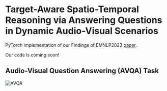 # Target-Aware Spatio-Temporal Reasoning via Answering Questions in Dynamic Audio-Visual Scenarios
PyTorch implementation of our Findings of EMNLP2023 [paper](https://arxiv.org/abs/2305.12397).

Our code is coming soon!
## Audio-Visual Question Answering (AVQA) Task
![AVQA](https://github.com/Bravo5542/TJSTG/assets/84658949/73235636-0965-4b44-b7f4-d8f8f2c6faac)
